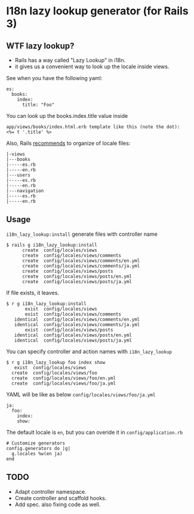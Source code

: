 # I18n lazy lookup generator (for Rails 3)

## WTF lazy lookup?

+ Rails has a way called "Lazy Lookup" in i18n.
+ it gives us a convenient way to look up the locale inside views.

See when you have the following yaml:

    es:
      books:
        index:
          title: "Foo"

You can look up the books.index.title value inside

    app/views/books/index.html.erb template like this (note the dot):
    <%= t '.title' %>

Also, Rails [recommends](http://guides.rubyonrails.org/i18n.html#organization-of-locale-files) to organize of locale files:

    |-views
    |---books
    |-----es.rb
    |-----en.rb
    |---users
    |-----es.rb
    |-----en.rb
    |---navigation
    |-----es.rb
    |-----en.rb

## Usage

`i18n_lazy_lookup:install` generate files with controller name

    $ rails g i18n_lazy_lookup:install
          create  config/locales/views
          create  config/locales/views/comments
          create  config/locales/views/comments/en.yml
          create  config/locales/views/comments/ja.yml
          create  config/locales/views/posts
          create  config/locales/views/posts/en.yml
          create  config/locales/views/posts/ja.yml

If file exists, it leaves.

    $ r g i18n_lazy_lookup:install
           exist  config/locales/views
           exist  config/locales/views/comments
       identical  config/locales/views/comments/en.yml
       identical  config/locales/views/comments/ja.yml
           exist  config/locales/views/posts
       identical  config/locales/views/posts/en.yml
       identical  config/locales/views/posts/ja.yml

You can specify controller and action names with `i18n_lazy_lookup`

    $ r g i18n_lazy_lookup foo index show
       exist  config/locales/views
      create  config/locales/views/foo
      create  config/locales/views/foo/en.yml
      create  config/locales/views/foo/ja.yml

YAML will be like as below `config/locales/views/foo/ja.yml`

    ja:
      foo:
        index:
        show:

The default locale is `en`, but you can overide it in `config/application.rb`

    # Customize generators
    config.generators do |g|
      g.locales %w(en ja)
    end

## TODO

+ Adapt controller namespace.
+ Create controller and scaffold hooks.
+ Add spec. also fixing code as well.
